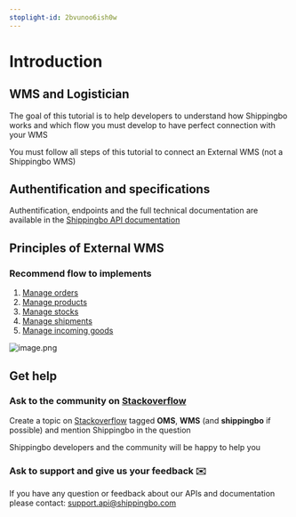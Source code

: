 ```yaml
---
stoplight-id: 2bvunoo6ish0w
---
```


# Introduction

## WMS and Logistician

The goal of this tutorial is to help developers to understand how Shippingbo works and which flow you must develop to have perfect connection with your WMS

You must follow all steps of this tutorial to connect an External WMS (not a Shippingbo WMS)

## Authentification and specifications

Authentification, endpoints and the full technical documentation are available in the [Shippingbo API documentation](https://developer.shippingbo.com/docs/api/)

## Principles of External WMS

### Recommend flow to implements


1. [Manage orders](orders.md)
2. [Manage products](products.md)
3. [Manage stocks](stocks.md)
4. [Manage shipments](shipments.md)
5. [Manage incoming goods](supply_capsules.md)

![image.png](https://stoplight.io/api/v1/projects/cHJqOjE1NzkzMA/images/28dzcR0BShg)


## Get help

### Ask to  the community on [Stackoverflow](https://stackoverflow.com/search?q=shippingbo)

Create a topic on [Stackoverflow](https://stackoverflow.com/search?q=shippingbo) tagged **OMS**, **WMS** (and **shippingbo** if possible) and mention Shippingbo in the question

Shippingbo developers and the community will be happy to help you

### Ask to support and give us your feedback ✉️

If you have any question or feedback about our APIs and documentation please contact: [support.api@shippingbo.com](mailto:support.api@shippingbo.com)

